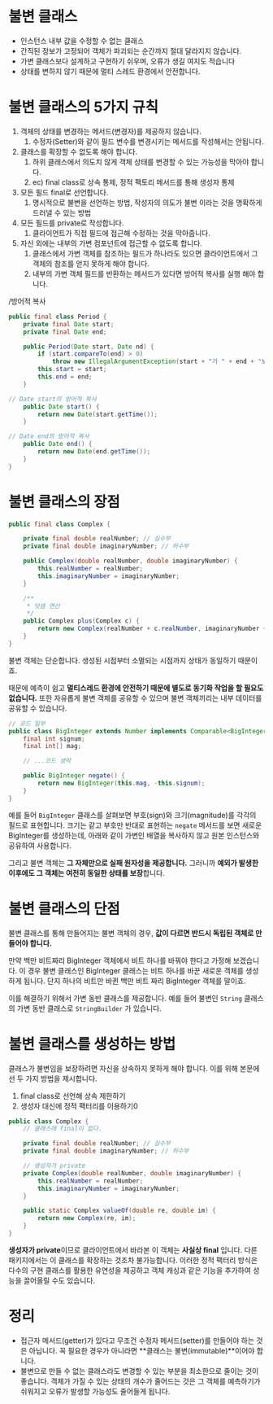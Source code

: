 # 불변 클래스

- 인스턴스 내부 값을 수정할 수 없는 클래스
- 간직된 정보가 고정되어 객체가 파괴되는 순간까지 절대 달라지지 않습니다.
- 가변 클래스보다 설계하고 구현하기 쉬우며, 오류가 생길 여지도 적습니다
- 상태를 변하지 않기 때문에 멀티 스레드 환경에서 안전합니다.

# 불변 클래스의 5가지 규칙

1. 객체의 상태를 변경하는 메서드(변경자)를 제공하지 않습니다.
    1. 수정자(Setter)와 같이 필드 변수를 변경시키는 메서드를 작성해서는 안됩니다.
2. 클래스를 확장할 수 없도록 해야 합니다.
    1. 하위 클래스에서 의도치 않게 객체 상태를 변경할 수 있는 가능성을 막아야 합니다.
    2. ec) final class로 상속 통제, 정적 팩토리 메서드를 통해 생성자 통제
3. 모든 필드 final로 선언합니다.
    1. 명시적으로 불변을 선언하는 방법, 작성자의 의도가 불변 이라는 것을 명확하게 드러낼 수 있는 방법
4. 모든 필드를 private로 작성합니다.
    1. 클라이언트가 직접 필드에 접근해 수정하는 것을 막아줍니다.
5. 자신 외에는 내부의 가변 컴포넌트에 접근할 수 없도록 합니다.
    1. 클래스에서 가변 객체를 참조하는 필드가 하나라도 있으면 클라이언트에서 그 객체의 참조를 얻지 못하게 해야 합니다.
    2. 내부의 가변 객체 필드를 반환하는 메서드가 있다면 방어적 복사를 실행 해야 합니다.

/방어적 복사

```java
public final class Period {
	private final Date start;
	private final Date end;

	public Period(Date start, Date nd) {
		if (start.compareTo(end) > 0)
			throw new IllegalArgumentException(start + "가 " + end + "보다 늦다.");
		this.start = start;
		this.end = end;
	}

// Date start의 방어적 복사
	public Date start() {
		return new Date(start.getTime());
	}

// Date end의 방어적 복사
	public Date end() {
		return new Date(end.getTime());
	}
}
```

# 불변 클래스의 장점

```java
public final class Complex {

    private final double realNumber; // 실수부
    private final double imaginaryNumber; // 허수부

    public Complex(double realNumber, double imaginaryNumber) {
        this.realNumber = realNumber;
        this.imaginaryNumber = imaginaryNumber;
    }

    /**
     * 덧셈 연산
     */
    public Complex plus(Complex c) {
        return new Complex(realNumber + c.realNumber, imaginaryNumber + c.imaginaryNumber);
    }
}
```

불변 객체는 단순합니다. 생성된 시점부터 소멸되는 시점까지 상태가 동일하기 때문이죠. 

때문에 예측이 쉽고 **멀티스레드 환경에 안전하기 때문에 별도로 동기화 작업을 할 필요도 없습니다.** 또한 자유롭게 불변 객체를 공유할 수 있으며 불변 객체끼리는 내부 데이터를 공유할 수 있습니다.

```java
// 코드 일부
public class BigInteger extends Number implements Comparable<BigInteger> {
    final int signum;
    final int[] mag;

    // ...코드 생략

    public BigInteger negate() {
        return new BigInteger(this.mag, -this.signum);
    }
}
```

예를 들어 `BigInteger` 클래스를 살펴보면 부호(sign)와 크기(magnitude)를 각각의 필드로 표현합니다. 크기는 같고 부호만 반대로 표현하는 `negate` 메서드를 보면 새로운 BigInteger를 생성하는데, 아래와 같이 가변인 배열을 복사하지 않고 원본 인스턴스와 공유하여 사용합니다.

그리고 불변 객체는 **그 자체만으로 실패 원자성을 제공합니다.** 그러니까 **예외가 발생한 이후에도 그 객체는 여전히 동일한 상태를 보장**합니다.

# 불변 클래스의 단점

불변 클래스를 통해 만들어지는 불변 객체의 경우, **값이 다르면 반드시 독립된 객체로 만들어야 합니다.**

만약 백만 비트짜리 BigInteger 객체에서 비트 하나를 바꿔야 한다고 가정해 보겠습니다. 이 경우 불변 클래스인 BigInteger 클래스는 비트 하나를 바꾼 새로운 객체를 생성하게 됩니다. 단지 하나의 비트만 바뀐 백만 비트 짜리 BigInteger 객체를 말이죠. 

이를 해결하기 위해서 가변 동반 클래스를 제공합니다. 예를 들어 불변인 `String` 클래스의 가변 동반 클래스로 `StringBuilder` 가 있습니다.

# 불변 클래스를 생성하는 방법

클래스가 불변임을 보장하려면 자신을 상속하지 못하게 해야 합니다. 이를 위해 본문에선 두 가지 방법을 제시합니다.

1. final class로 선언해 상속 제한하기
2. 생성자 대신에 정적 팩터리를 이용하기0

```java
public class Complex {
    // 클래스에 final이 없다.

    private final double realNumber; // 실수부
    private final double imaginaryNumber; // 허수부

    // 생성자가 private
    private Complex(double realNumber, double imaginaryNumber) {
        this.realNumber = realNumber;
        this.imaginaryNumber = imaginaryNumber;
    }

    public static Complex valueOf(double re, double im) {
        return new Complex(re, im);
    }
}
```

**생성자가 private**이므로 클라이언트에서 바라본 이 객체는 **사실상 final** 입니다. 다른 패키지에서는 이 클래스를 확장하는 것조차 불가능합니다. 이러한 정적 팩터리 방식은 다수의 구현 클래스를 활용한 유연성을 제공하고 객체 캐싱과 같은 기능을 추가하여 성능을 끌어올릴 수도 있습니다.

# 정리

- 접근자 메서드(getter)가 있다고 무조건 수정자 메서드(setter)를 만들어야 하는 것은 아닙니다. 꼭 필요한 경우가 아니라면 **클래스는 불변(immutable)**이어야 합니다.
- 불변으로 만들 수 없는 클래스라도 변경할 수 있는 부분을 최소한으로 줄이는 것이 좋습니다. 객체가 가질 수 있는 상태의 개수가 줄어드는 것은 그 객체를 예측하기가 쉬워지고 오류가 발생할 가능성도 줄어들게 됩니다.